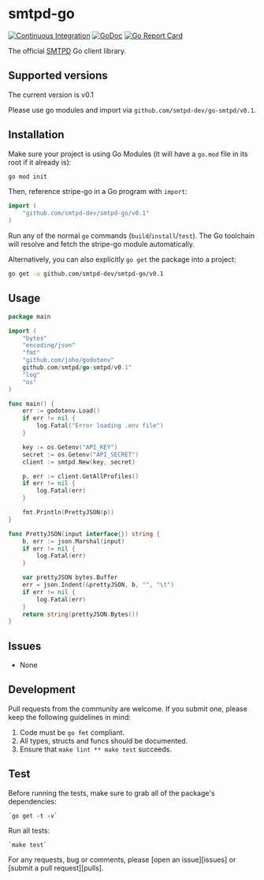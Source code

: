 # smtpd-go

[![Continuous Integration][1]][2]
[![GoDoc][3]][4]
[![Go Report Card][5]][6]

[1]: https://github.com/smtpd-dev/smtpd-go/actions/workflows/pipeline.yml/badge.svg
[2]: https://github.com/smtpd-dev/smtpd-go/actions/workflows/pipeline.yml
[3]: https://godoc.org/github.com/smtpd-dev/smtpd-go?status.svg
[4]: https://godoc.org/github.com/smtpd-dev/smtpd-go
[5]: https://goreportcard.com/badge/github.com/smtpd-dev/smtpd-go
[6]: https://goreportcard.com/report/github.com/smtpd-dev/smtpd-go

The official [SMTPD](https://www.smtpd.dev) Go client library.

## Supported versions

The current version is v0.1

Please use go modules and import via `github.com/smtpd-dev/go-smtpd/v0.1`.

## Installation

Make sure your project is using Go Modules (it will have a `go.mod` file in its
root if it already is):

```sh
go mod init
```

Then, reference stripe-go in a Go program with `import`:

```go
import (
    "github.com/smtpd-dev/smtpd-go/v0.1"
)
```

Run any of the normal `go` commands (`build`/`install`/`test`). The Go
toolchain will resolve and fetch the stripe-go module automatically.

Alternatively, you can also explicitly `go get` the package into a project:

```bash
go get -u github.com/smtpd-dev/smtpd-go/v0.1
```

## Usage

```go
package main

import (
    "bytes"
    "encoding/json"
    "fmt"
    "github.com/joho/godotenv"
    github.com/smtpd/go-smtpd/v0.1"
    "log"
    "os"
)

func main() {
    err := godotenv.Load()
    if err != nil {
        log.Fatal("Error loading .env file")
    }

    key := os.Getenv("API_KEY")
    secret := os.Getenv("API_SECRET")
    client := smtpd.New(key, secret)

    p, err := client.GetAllProfiles()
    if err != nil {
        log.Fatal(err)
    }

    fmt.Println(PrettyJSON(p))
}

func PrettyJSON(input interface{}) string {
    b, err := json.Marshal(input)
    if err != nil {
        log.Fatal(err)
    }

    var prettyJSON bytes.Buffer
    err = json.Indent(&prettyJSON, b, "", "\t")
    if err != nil {
        log.Fatal(err)
    }
    return string(prettyJSON.Bytes())
}
```

## Issues

* None

## Development

Pull requests from the community are welcome. If you submit one, please keep
the following guidelines in mind:

1. Code must be `go fmt` compliant.
2. All types, structs and funcs should be documented.
3. Ensure that `make lint ** make test` succeeds.

## Test

Before running the tests, make sure to grab all of the package's dependencies:

    `go get -t -v`

Run all tests:

    `make test`

For any requests, bug or comments, please [open an issue][issues] or [submit a
pull request][pulls].
